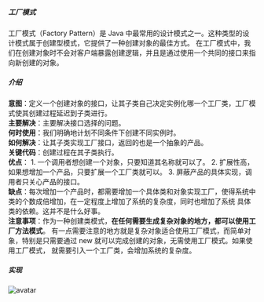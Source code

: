 ##### 工厂模式
工厂模式（Factory Pattern）是 Java 中最常用的设计模式之一。这种类型的设计模式属于创建型模式，它提供了一种创建对象的最佳方式。
在工厂模式中，我们在创建对象时不会对客户端暴露创建逻辑，并且是通过使用一个共同的接口来指向新创建的对象。
##### 介绍
**意图**：定义一个创建对象的接口，让其子类自己决定实例化哪一个工厂类，工厂模式使其创建过程延迟到子类进行。   
**主要解决**：主要解决接口选择的问题。   
**何时使用**：我们明确地计划不同条件下创建不同实例时。   
**如何解决**：让其子类实现工厂接口，返回的也是一个抽象的产品。   
**关键代码**：创建过程在其子类执行。  
**优点**： 
    1. 一个调用者想创建一个对象，只要知道其名称就可以了。 
    2. 扩展性高，如果想增加一个产品，只要扩展一个工厂类就可以。 
    3. 屏蔽产品的具体实现，调用者只关心产品的接口。   
**缺点**：每次增加一个产品时，都需要增加一个具体类和对象实现工厂，使得系统中类的个数成倍增加，在一定程度上增加了系统的复杂度，同时也增加了系统
具体类的依赖。这并不是什么好事。   
**注意事项**：作为一种创建类模式，**在任何需要生成复杂对象的地方，都可以使用工厂方法模式**。
有一点需要注意的地方就是复杂对象适合使用工厂模式，而简单对象，特别是只需要通过 new 就可以完成创建的对象，无需使用工厂模式。如果使用工厂模式，
就需要引入一个工厂类，会增加系统的复杂度。

##### 实现
![avatar](https://www.runoob.com/wp-content/uploads/2014/08/factory_pattern_uml_diagram.jpg)

